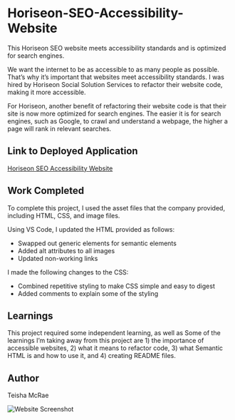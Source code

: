 # Horiseon-SEO-Accessibility-Website
This Horiseon SEO website meets accessibility standards and is optimized for search engines.

We want the internet to be as accessible to as many people as possible. That’s why it’s important that websites meet accessibility standards. I was hired by Horiseon Social Solution Services to refactor their website code, making it more accessible. 
 
For Horiseon, another benefit of refactoring their website code is that their site is now more optimized for search engines. The easier it is for search engines, such as Google, to crawl and understand a webpage, the higher a page will rank in relevant searches.

## Link to Deployed Application
[Horiseon SEO Accessibility Website](https://mcraeteisha.github.io/Horiseon-SEO-Accessibility-Website/)
 
## Work Completed

To complete this project, I used the asset files that the company provided, including HTML, CSS, and image files.

Using VS Code, I updated the HTML provided as follows:
* Swapped out generic elements for semantic elements
* Added alt attributes to all images
* Updated non-working links


I made the following changes to the CSS:
* Combined repetitive styling to make CSS simple and easy to digest
* Added comments to explain some of the styling
 
## Learnings
 
This project required some independent learning, as well as 
Some of the learnings I’m taking away from this project are 1) the importance of accessible websites, 2) what it means to refactor code, 3) what Semantic HTML is and how to use it, and 4) creating README files.
 
## Author
Teisha McRae

![Website Screenshot](https://user-images.githubusercontent.com/73713665/107103792-e8c37b00-67ec-11eb-8b71-bc64a597c544.png)
